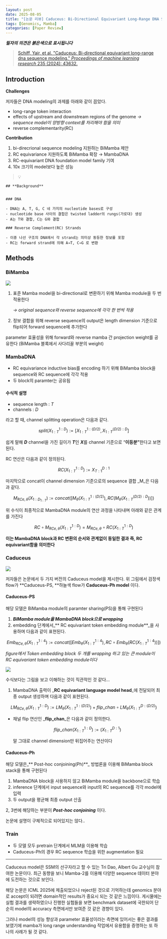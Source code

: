 ```yaml
---
layout: post
date: 2025-08-05
title: "[논문 리뷰] Caduceus: Bi-Directional Equivariant Long-Range DNA Sequence Modeling"
tags: [Genomics, Mamba]
categories: [Paper Review]
---
```


<span class="notion-red">_**필자의 의견은 붉은색으로 표시됩니다**_</span>


> [Schiff, Yair, et al. "Caduceus: Bi-directional equivariant long-range dna sequence modeling." ](https://pmc.ncbi.nlm.nih.gov/articles/PMC12189541/)[_Proceedings of machine learning research_](https://pmc.ncbi.nlm.nih.gov/articles/PMC12189541/)[ 235 (2024): 43632.](https://pmc.ncbi.nlm.nih.gov/articles/PMC12189541/)



## Introduction


**Challenges**


저자들은 DNA modeling의 과제를 아래와 같이 꼽았다.

- long-range token interaction
- effects of upstream and downstream regions of the genome 
_→ sequence model이 양방향 context를 처리해야 함을 의미_
- reverse complementarity(RC)

**Contribution**

1. bi-direcrional sequence modeling 지원하는 BiMamba 제안
1. RC equivariance 지원하도록 BiMamba 확장 → MambaDNA
1. RC-equivariant DNA foundation model family 기여
1. 10x 크기의 model보다 높은 성능

> 💡 


	## **Background**


	### DNA

	- DNA는 A, T, G, C 네 가지의 nucleotide bases로 구성
	- nucleotide base 사이의 결합은 twisted ladder의 rungs(가로대) 생성
	- A는 T와 결합, C는 G와 결합

	### Reverse Complement(RC) Strands

	- 이중 나선 구조의 DNA에서 각 strand는 의미상 동등한 정보를 포함
	- RC는 forward strand에 의해 A→T, C→G 로 변환


## Methods



### BiMamba


![](https://prod-files-secure.s3.us-west-2.amazonaws.com/542b861c-36a8-4051-84e5-8804b6728dba/2c247d59-7815-4980-99f0-8f0d21f445a7/image.png?X-Amz-Algorithm=AWS4-HMAC-SHA256&X-Amz-Content-Sha256=UNSIGNED-PAYLOAD&X-Amz-Credential=ASIAZI2LB4662OVMDI76%2F20250912%2Fus-west-2%2Fs3%2Faws4_request&X-Amz-Date=20250912T190122Z&X-Amz-Expires=3600&X-Amz-Security-Token=IQoJb3JpZ2luX2VjELv%2F%2F%2F%2F%2F%2F%2F%2F%2F%2FwEaCXVzLXdlc3QtMiJIMEYCIQCnlIkW0SKIWEXptT6FyZDzL11ydUL2d8G9sEbPdzH2nwIhAInl%2BidUZYF6lIMfjDOXfQD%2BL8sZPrCMWNwzWorAzdVkKv8DCDQQABoMNjM3NDIzMTgzODA1IgxfMVtMYOxWoiGECwwq3AMAvhAG1MgIbJ4Y2VrmVwDcv97REuSH8X8t5J4SLbIhx7PQq0HJ8O%2FpZLGhuifGuyyGBwU7dhxz3EExsiY%2FmFL%2B%2BCV0hu4Yta6ceezHTfhCUnBmkPtJwsh6HRcyjYyDZHc6cj94CP1ZqE1DpSqDh%2BlJJEA9xTUvLZyv0jZfJ7mqOny0cCOEtbpgOHyj4rjoDnVIc6FKmrZBFC3dRvtThc5ZLYscRva%2B4fqS0%2BvvtcHVybVmThIQqjaV1woDB7PbGiGfC6elB7B5wSnOPuMxaTTEdtrir3w3ZY4V0kXKNNEzek7sTFZqE6DlWkUx3X%2Fe3Q%2FlZ4ZX1X0ICk4kv%2FLscmpT6OMlzYb4QRXZWc8VEa4MKlLQmkF2BFO1m19ZIfe0rX0%2BK1buZTM3SNkjlxPE5DM3RZa70ovYlZuPF1MCQ0qy%2Fw87%2Fp3yCx9zckcIzBAPOmFc%2BpqoJB4rAXR4gffAVxgMOQX%2FagXWnI8SerxCdhbul1HlGcjgRuR6g1ph3k2UtxUQ741eKh1b8GOPYYFCjs%2BjGu%2Bjooop6ShB0%2FbgZJ%2FF2VprbX7X398GRyIteIIPcPX8UgDbicymVI2Z5Qk8bEq74AOXC5KCBOIhEEJ0Dru8YSJ9%2FeUc%2FCnwXWv%2FTTD5zJHGBjqkAVuprU3c0V%2BLPl2lbhV8BGiUKItL7FWvQJYevUb8WWPNxjV4prEFG%2Btw%2BntXwLIs9n5WKtDTQdGPLqf5cdmf7N1CSRQ4YXMVO1Ly8wQeEHMZ8OQYM85kDpTBbwVHMzZop8rPBEaOiW7M81QmiB2RzOSKzqdY3isMr8M2R89bzpcs64a4CuhkUF2j7XSDIogOc9nQP58MjP%2F%2F1ryxCliM98xHT9B0&X-Amz-Signature=e6d8a0f1df8d163abac0d218b42a1372d6b021534ee73547e3ae83c5cd42fd7f&X-Amz-SignedHeaders=host&x-amz-checksum-mode=ENABLED&x-id=GetObject)

1. 표준 Mamba model을 bi-directional로 변환하기 위해 Mamba module을 두 번 적용한다

	_→ original sequence와 reverse sequence에 각각 한 번씩 적용_

1. 정보 결합을 위해 reverse sequence의 output은 length dimension 기준으로 flip되어 forward sequence에 추가한다

parameter 효율성을 위해 forward와 reverse mamba 간 projection weight를 공유한다 (BiMamba 블록에서 사다리꼴 부분의 weight)



### MambaDNA

- RC equivariance inductive bias를 encoding 하기 위해 BiMamba block을 sequence와 RC sequence에 각각 적용
- 두 block의 paramter는 공유됨


#### 수식적 설명

- sequence length : _T_
- channels : _D_

라고 할 때,  channel splitting operation은 다음과 같다.


$$
split(X^{1:D}_{1:T}):=[X^{1:(D/2)}_{1:T},X^{(D/2):D}_{1:T}]
$$


<span class="notion-red">쉽게 말해 </span><span class="notion-red">_**D**_</span><span class="notion-red"> channel을 가진 길이가 </span><span class="notion-red">_**T**_</span><span class="notion-red">인 </span><span class="notion-red">_**X**_</span><span class="notion-red">를 channel 기준으로 “</span><span class="notion-red">**이등분”**</span><span class="notion-red">한다고 보면 된다.</span>


RC 연산은 다음과 같이 정의된다.


$$
RC(X^{1:D}_{1:T}):=X^{D:1}_{T:1}
$$


마지막으로 concat이 channel dimension 기준으로의 sequence 결합 _M_은 다음과 같다.


$$
M_{RCe,\theta}(X_{1:D_{1:T}}):=concat([M_{\theta}(X^{1:(D/2)}_{1:T}),RC(M_{\theta}(X^{(D/2):D}_{1:T}))])
$$


위 수식이 최종적으로 MambaDNA module의 연산 과정을 나타내며 아래와 같은 관계를 가진다


$$
RC\circ M_{RCe,\theta}(X^{1:D}_{1:T}) = M_{RCe,\theta} \circ RC(X^{1:D}_{1:T})
$$


**이는 MambaDNA block과 RC 변환의 순서와 관계없이 동일한 결과 즉, RC equivariant함을 의미한다**



### Caduceus


![](https://prod-files-secure.s3.us-west-2.amazonaws.com/542b861c-36a8-4051-84e5-8804b6728dba/f94a60d7-8145-473b-aef9-7c68d3ec604a/image.png?X-Amz-Algorithm=AWS4-HMAC-SHA256&X-Amz-Content-Sha256=UNSIGNED-PAYLOAD&X-Amz-Credential=ASIAZI2LB4662OVMDI76%2F20250912%2Fus-west-2%2Fs3%2Faws4_request&X-Amz-Date=20250912T190122Z&X-Amz-Expires=3600&X-Amz-Security-Token=IQoJb3JpZ2luX2VjELv%2F%2F%2F%2F%2F%2F%2F%2F%2F%2FwEaCXVzLXdlc3QtMiJIMEYCIQCnlIkW0SKIWEXptT6FyZDzL11ydUL2d8G9sEbPdzH2nwIhAInl%2BidUZYF6lIMfjDOXfQD%2BL8sZPrCMWNwzWorAzdVkKv8DCDQQABoMNjM3NDIzMTgzODA1IgxfMVtMYOxWoiGECwwq3AMAvhAG1MgIbJ4Y2VrmVwDcv97REuSH8X8t5J4SLbIhx7PQq0HJ8O%2FpZLGhuifGuyyGBwU7dhxz3EExsiY%2FmFL%2B%2BCV0hu4Yta6ceezHTfhCUnBmkPtJwsh6HRcyjYyDZHc6cj94CP1ZqE1DpSqDh%2BlJJEA9xTUvLZyv0jZfJ7mqOny0cCOEtbpgOHyj4rjoDnVIc6FKmrZBFC3dRvtThc5ZLYscRva%2B4fqS0%2BvvtcHVybVmThIQqjaV1woDB7PbGiGfC6elB7B5wSnOPuMxaTTEdtrir3w3ZY4V0kXKNNEzek7sTFZqE6DlWkUx3X%2Fe3Q%2FlZ4ZX1X0ICk4kv%2FLscmpT6OMlzYb4QRXZWc8VEa4MKlLQmkF2BFO1m19ZIfe0rX0%2BK1buZTM3SNkjlxPE5DM3RZa70ovYlZuPF1MCQ0qy%2Fw87%2Fp3yCx9zckcIzBAPOmFc%2BpqoJB4rAXR4gffAVxgMOQX%2FagXWnI8SerxCdhbul1HlGcjgRuR6g1ph3k2UtxUQ741eKh1b8GOPYYFCjs%2BjGu%2Bjooop6ShB0%2FbgZJ%2FF2VprbX7X398GRyIteIIPcPX8UgDbicymVI2Z5Qk8bEq74AOXC5KCBOIhEEJ0Dru8YSJ9%2FeUc%2FCnwXWv%2FTTD5zJHGBjqkAVuprU3c0V%2BLPl2lbhV8BGiUKItL7FWvQJYevUb8WWPNxjV4prEFG%2Btw%2BntXwLIs9n5WKtDTQdGPLqf5cdmf7N1CSRQ4YXMVO1Ly8wQeEHMZ8OQYM85kDpTBbwVHMzZop8rPBEaOiW7M81QmiB2RzOSKzqdY3isMr8M2R89bzpcs64a4CuhkUF2j7XSDIogOc9nQP58MjP%2F%2F1ryxCliM98xHT9B0&X-Amz-Signature=c73f7106b7f0407900e661e3d7cee16485c3e7ab0baa17bdc062ef5e2a7800db&X-Amz-SignedHeaders=host&x-amz-checksum-mode=ENABLED&x-id=GetObject)


저자들은 논문에서 두 가지 버전의 Caduceus model을 제시한다. 위 그림에서 검정색 flow가 **Caduceus-PS, **하늘색 flow가 **Caduceus-Ph model** 이다.



#### Caduceus-PS


해당 모델은 BiMamba module의 paramter sharing(PS)을 통해 구현된다

1. _**BiMamba module을 MambaDNA block으로 wrapping**_
1. embedding 단계에서_** RC equivariant token embedding module**_을 사용하며 다음과 같이 표현된다.

$$
Emb_{RCe,\theta}(X^{1:4}_{1:T}):=concat([Emb_{\theta}(X^{1:4}_{1:T}),RC \circ Emb_{\theta}(RC(X^{1:4}_{1:T}))])
$$


_figure에서 Token embedding block 두 개를 wrapping 하고 있는 큰 module이 RC equivariant token embedding module이다_


![](https://prod-files-secure.s3.us-west-2.amazonaws.com/542b861c-36a8-4051-84e5-8804b6728dba/b175e4da-71eb-4e91-8c23-a06dabe673c9/image.png?X-Amz-Algorithm=AWS4-HMAC-SHA256&X-Amz-Content-Sha256=UNSIGNED-PAYLOAD&X-Amz-Credential=ASIAZI2LB4662OVMDI76%2F20250912%2Fus-west-2%2Fs3%2Faws4_request&X-Amz-Date=20250912T190122Z&X-Amz-Expires=3600&X-Amz-Security-Token=IQoJb3JpZ2luX2VjELv%2F%2F%2F%2F%2F%2F%2F%2F%2F%2FwEaCXVzLXdlc3QtMiJIMEYCIQCnlIkW0SKIWEXptT6FyZDzL11ydUL2d8G9sEbPdzH2nwIhAInl%2BidUZYF6lIMfjDOXfQD%2BL8sZPrCMWNwzWorAzdVkKv8DCDQQABoMNjM3NDIzMTgzODA1IgxfMVtMYOxWoiGECwwq3AMAvhAG1MgIbJ4Y2VrmVwDcv97REuSH8X8t5J4SLbIhx7PQq0HJ8O%2FpZLGhuifGuyyGBwU7dhxz3EExsiY%2FmFL%2B%2BCV0hu4Yta6ceezHTfhCUnBmkPtJwsh6HRcyjYyDZHc6cj94CP1ZqE1DpSqDh%2BlJJEA9xTUvLZyv0jZfJ7mqOny0cCOEtbpgOHyj4rjoDnVIc6FKmrZBFC3dRvtThc5ZLYscRva%2B4fqS0%2BvvtcHVybVmThIQqjaV1woDB7PbGiGfC6elB7B5wSnOPuMxaTTEdtrir3w3ZY4V0kXKNNEzek7sTFZqE6DlWkUx3X%2Fe3Q%2FlZ4ZX1X0ICk4kv%2FLscmpT6OMlzYb4QRXZWc8VEa4MKlLQmkF2BFO1m19ZIfe0rX0%2BK1buZTM3SNkjlxPE5DM3RZa70ovYlZuPF1MCQ0qy%2Fw87%2Fp3yCx9zckcIzBAPOmFc%2BpqoJB4rAXR4gffAVxgMOQX%2FagXWnI8SerxCdhbul1HlGcjgRuR6g1ph3k2UtxUQ741eKh1b8GOPYYFCjs%2BjGu%2Bjooop6ShB0%2FbgZJ%2FF2VprbX7X398GRyIteIIPcPX8UgDbicymVI2Z5Qk8bEq74AOXC5KCBOIhEEJ0Dru8YSJ9%2FeUc%2FCnwXWv%2FTTD5zJHGBjqkAVuprU3c0V%2BLPl2lbhV8BGiUKItL7FWvQJYevUb8WWPNxjV4prEFG%2Btw%2BntXwLIs9n5WKtDTQdGPLqf5cdmf7N1CSRQ4YXMVO1Ly8wQeEHMZ8OQYM85kDpTBbwVHMzZop8rPBEaOiW7M81QmiB2RzOSKzqdY3isMr8M2R89bzpcs64a4CuhkUF2j7XSDIogOc9nQP58MjP%2F%2F1ryxCliM98xHT9B0&X-Amz-Signature=1663c847f807bded19ffaa617c0f60955fce66b2790e60a1a29b49f8ad9f1dbc&X-Amz-SignedHeaders=host&x-amz-checksum-mode=ENABLED&x-id=GetObject)


<span class="notion-red">수식보다는 그림을 보고 이해하는 것이 직관적인 것 같다…</span>

1. MambaDNA 출력이 _**RC equivariant language model head**_에 전달되어 최종 output 생성하며 다음과 같이 표현된다.

$$
LM_{RCe,\theta}(X^{1:D}_{1:T}):= LM_{\theta}(X^{1:(D/2)}_{1:T})+flip\_chan\circ LM_{\theta}(X^{D:(D/2)}_{1:T})
$$

- 채널 flip 연산인 _**flip\_chan**_은 다음과 같이 정의한다.

	$$
	flip\_chan(X^{1:D}_{1:T}):=(X^{D:1}_{1:T})
	$$


	말 그대로 channel dimension만 뒤집어주는 연산이다



#### Caduceus-Ph


해당 모델은_** Post-hoc conjoining(Ph)**_ 방법론을 이용해 BiMamba block stack을 통해 구현된다

1. MambaDNA block을 사용하지 않고 BiMamba module을 backbone으로 학습
1. inference 단계에서 input sequence와 input의 RC sequence를 각각 model에 입력
1. 두 output을 평균해 최종 output 산출

2, 3번에 해당하는 부분이 _**Post-hoc conjoining**_ 이다.


<span class="notion-red">논문에 설명이 구체적으로 되어있지는 않다..</span>



### Train

- 두 모델 모두 pretrain 단계에서 MLM을 이용해 학습
- Caduceus-Ph의 경우 RC sequence 학습을 위한 augmentation 필요

---


<span class="notion-red">Caduceus model은 SSM의 선구자라고 할 수 있는 Tri Dao, Albert Gu 교수님이 참여한 논문이다. 최근 동향을 보니 Mamba-2를 이용해 다양한 sequence 데이터 분야에 도전하는 것으로 보인다.</span>


<span class="notion-red">해당 논문은 ICML 2025에 제출되었으나 reject된 것으로 기억하는데 genomics 분야로 accept이 되려면 domain적인 results가 중요시 되는 것 같은 느낌이다. 게시물에는 실험 결과를 생략하였으나 진행한 실험들을 보면 benchmark dataset에 국한되어 단순히 model의 accuracy 측면에서만 보여준 것 같은 경향이 있다.</span>


<span class="notion-red">그러나 model의 성능 향상과 parameter 효율성이라는 측면에 있어서는 좋은 결과를 보였기에 mamba가 long range understanding 작업에서 유용함을 증명하는 또 하나의 사례가 될 것 같다.</span>

